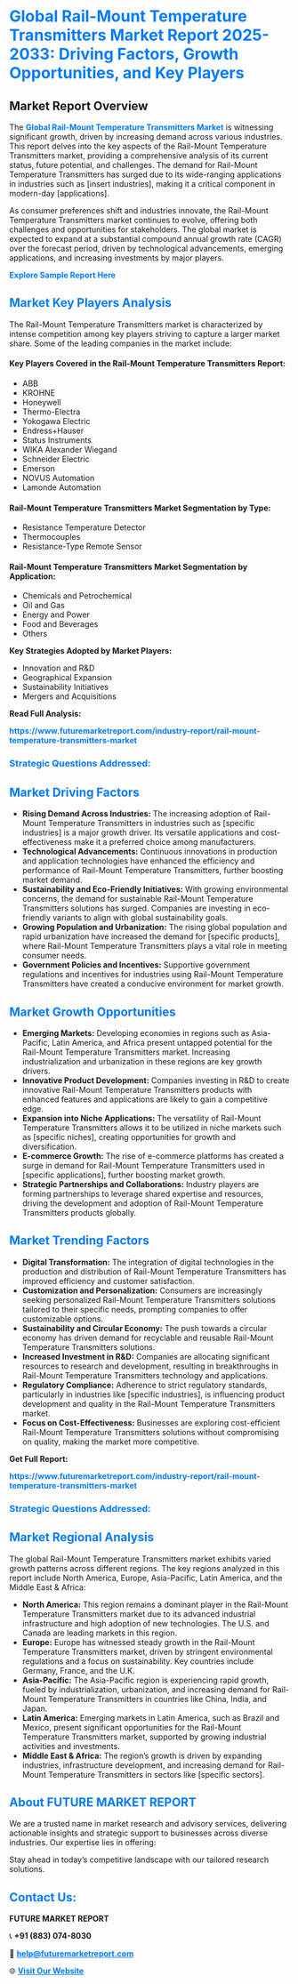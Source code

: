 <h1 style="color: #007BFF;">Global Rail-Mount Temperature Transmitters Market Report 2025-2033: Driving Factors, Growth Opportunities, and Key Players</h1>

<section id="overview">
<h2>Market Report Overview</h2>
<p>The <a href="https://www.futuremarketreport.com/industry-report/rail-mount-temperature-transmitters-market" style="color: #007BFF; text-decoration: none;"><strong>Global Rail-Mount Temperature Transmitters Market</strong></a> is witnessing significant growth, driven by increasing demand across various industries. This report delves into the key aspects of the Rail-Mount Temperature Transmitters market, providing a comprehensive analysis of its current status, future potential, and challenges. The demand for Rail-Mount Temperature Transmitters has surged due to its wide-ranging applications in industries such as [insert industries], making it a critical component in modern-day [applications].</p>
<p>As consumer preferences shift and industries innovate, the Rail-Mount Temperature Transmitters market continues to evolve, offering both challenges and opportunities for stakeholders. The global market is expected to expand at a substantial compound annual growth rate (CAGR) over the forecast period, driven by technological advancements, emerging applications, and increasing investments by major players.</p>
</section>

<section id="overview">
<p><a href="https://www.futuremarketreport.com/request-sample/reportId=75489" style="color: #007BFF; text-decoration: none;"><strong>Explore Sample Report Here</strong></a></p>
</section>

<section id="key-players">
<h2 style="color: #007BFF;">Market Key Players Analysis</h2>
<p>The Rail-Mount Temperature Transmitters market is characterized by intense competition among key players striving to capture a larger market share. Some of the leading companies in the market include:</p>
<h4>Key Players Covered in the Rail-Mount Temperature Transmitters Report:</h4>
<ul><li>ABB</li><li>KROHNE</li><li>Honeywell</li><li>Thermo-Electra</li><li>Yokogawa Electric</li><li>Endress+Hauser</li><li>Status Instruments</li><li>WIKA Alexander Wiegand</li><li>Schneider Electric</li><li>Emerson</li><li>NOVUS Automation</li><li>Lamonde Automation</li></ul>
<h4>Rail-Mount Temperature Transmitters Market Segmentation by Type:</h4>
<ul><li>Resistance Temperature Detector</li><li>Thermocouples</li><li>Resistance-Type Remote Sensor</li></ul>

<h4>Rail-Mount Temperature Transmitters Market Segmentation by Application:</h4>
<ul><li>Chemicals and Petrochemical</li><li>Oil and Gas</li><li>Energy and Power</li><li>Food and Beverages</li><li>Others</li></ul>
<p><strong>Key Strategies Adopted by Market Players:</strong></p>
<ul>
<li>Innovation and R&D</li>
<li>Geographical Expansion</li>
<li>Sustainability Initiatives</li>
<li>Mergers and Acquisitions</li>
</ul>
</section>

<section>
<p><strong>Read Full Analysis: </strong></p><a href="https://www.futuremarketreport.com/industry-report/rail-mount-temperature-transmitters-market" style="color: #007BFF; text-decoration: none;"><strong>https://www.futuremarketreport.com/industry-report/rail-mount-temperature-transmitters-market</strong></a>
<h3 style="color: #007BFF;">Strategic Questions Addressed:</h3>
</section>

<section id="driving-factors">
<h2 style="color: #007BFF;">Market Driving Factors</h2>
<ul>
<li><strong>Rising Demand Across Industries:</strong> The increasing adoption of Rail-Mount Temperature Transmitters in industries such as [specific industries] is a major growth driver. Its versatile applications and cost-effectiveness make it a preferred choice among manufacturers.</li>
<li><strong>Technological Advancements:</strong> Continuous innovations in production and application technologies have enhanced the efficiency and performance of Rail-Mount Temperature Transmitters, further boosting market demand.</li>
<li><strong>Sustainability and Eco-Friendly Initiatives:</strong> With growing environmental concerns, the demand for sustainable Rail-Mount Temperature Transmitters solutions has surged. Companies are investing in eco-friendly variants to align with global sustainability goals.</li>
<li><strong>Growing Population and Urbanization:</strong> The rising global population and rapid urbanization have increased the demand for [specific products], where Rail-Mount Temperature Transmitters plays a vital role in meeting consumer needs.</li>
<li><strong>Government Policies and Incentives:</strong> Supportive government regulations and incentives for industries using Rail-Mount Temperature Transmitters have created a conducive environment for market growth.</li>
</ul>
</section>

<section id="growth-opportunities">
<h2 style="color: #007BFF;">Market Growth Opportunities</h2>
<ul>
<li><strong>Emerging Markets:</strong> Developing economies in regions such as Asia-Pacific, Latin America, and Africa present untapped potential for the Rail-Mount Temperature Transmitters market. Increasing industrialization and urbanization in these regions are key growth drivers.</li>
<li><strong>Innovative Product Development:</strong> Companies investing in R&D to create innovative Rail-Mount Temperature Transmitters products with enhanced features and applications are likely to gain a competitive edge.</li>
<li><strong>Expansion into Niche Applications:</strong> The versatility of Rail-Mount Temperature Transmitters allows it to be utilized in niche markets such as [specific niches], creating opportunities for growth and diversification.</li>
<li><strong>E-commerce Growth:</strong> The rise of e-commerce platforms has created a surge in demand for Rail-Mount Temperature Transmitters used in [specific applications], further boosting market growth.</li>
<li><strong>Strategic Partnerships and Collaborations:</strong> Industry players are forming partnerships to leverage shared expertise and resources, driving the development and adoption of Rail-Mount Temperature Transmitters products globally.</li>
</ul>
</section>

<section id="trending-factors">
<h2 style="color: #007BFF;">Market Trending Factors</h2>
<ul>
<li><strong>Digital Transformation:</strong> The integration of digital technologies in the production and distribution of Rail-Mount Temperature Transmitters has improved efficiency and customer satisfaction.</li>
<li><strong>Customization and Personalization:</strong> Consumers are increasingly seeking personalized Rail-Mount Temperature Transmitters solutions tailored to their specific needs, prompting companies to offer customizable options.</li>
<li><strong>Sustainability and Circular Economy:</strong> The push towards a circular economy has driven demand for recyclable and reusable Rail-Mount Temperature Transmitters solutions.</li>
<li><strong>Increased Investment in R&D:</strong> Companies are allocating significant resources to research and development, resulting in breakthroughs in Rail-Mount Temperature Transmitters technology and applications.</li>
<li><strong>Regulatory Compliance:</strong> Adherence to strict regulatory standards, particularly in industries like [specific industries], is influencing product development and quality in the Rail-Mount Temperature Transmitters market.</li>
<li><strong>Focus on Cost-Effectiveness:</strong> Businesses are exploring cost-efficient Rail-Mount Temperature Transmitters solutions without compromising on quality, making the market more competitive.</li>
</ul>
</section>

<section>
<p><strong>Get Full Report: </strong></p><a href="https://www.futuremarketreport.com/industry-report/rail-mount-temperature-transmitters-market" style="color: #007BFF; text-decoration: none;"><strong>https://www.futuremarketreport.com/industry-report/rail-mount-temperature-transmitters-market</strong></a>
<h3 style="color: #007BFF;">Strategic Questions Addressed:</h3>
</section>


<section id="regional-analysis">
<h2 style="color: #007BFF;">Market Regional Analysis</h2>
<p>The global Rail-Mount Temperature Transmitters market exhibits varied growth patterns across different regions. The key regions analyzed in this report include North America, Europe, Asia-Pacific, Latin America, and the Middle East & Africa:</p>
<ul>
<li><strong>North America:</strong> This region remains a dominant player in the Rail-Mount Temperature Transmitters market due to its advanced industrial infrastructure and high adoption of new technologies. The U.S. and Canada are leading markets in this region.</li>
<li><strong>Europe:</strong> Europe has witnessed steady growth in the Rail-Mount Temperature Transmitters market, driven by stringent environmental regulations and a focus on sustainability. Key countries include Germany, France, and the U.K.</li>
<li><strong>Asia-Pacific:</strong> The Asia-Pacific region is experiencing rapid growth, fueled by industrialization, urbanization, and increasing demand for Rail-Mount Temperature Transmitters in countries like China, India, and Japan.</li>
<li><strong>Latin America:</strong> Emerging markets in Latin America, such as Brazil and Mexico, present significant opportunities for the Rail-Mount Temperature Transmitters market, supported by growing industrial activities and investments.</li>
<li><strong>Middle East & Africa:</strong> The region’s growth is driven by expanding industries, infrastructure development, and increasing demand for Rail-Mount Temperature Transmitters in sectors like [specific sectors].</li>
</ul>
</section>

<footer>
<h2 style="color: #007BFF;">About FUTURE MARKET REPORT</h2>
<p>We are a trusted name in market research and advisory services, delivering actionable insights and strategic support to businesses across diverse industries. Our expertise lies in offering:</p>

<p>Stay ahead in today’s competitive landscape with our tailored research solutions.</p>

<h2 style="color: #007BFF;">Contact Us:</h2>
<p><strong>FUTURE MARKET REPORT</strong></p>
<p>📞 <strong>+91 (883) 074-8030</strong></p>
<p>📧 <strong><a href="mailto:help@futuremarketreport.com" style="color: #007BFF;">help@futuremarketreport.com</a></strong></p>
<p>🌐 <strong><a href="https://www.futuremarketreport.com/" style="color: #007BFF;">Visit Our Website</a></strong></p>
</footer>